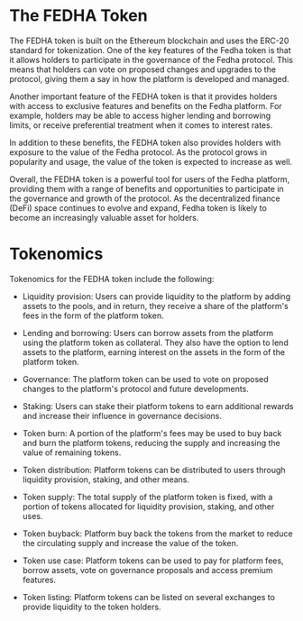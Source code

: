 # The FEDHA Token

The FEDHA token is built on the Ethereum blockchain and uses the ERC-20 standard for tokenization. One of the key features of the Fedha token is that it allows holders to participate in the governance of the Fedha protocol. This means that holders can vote on proposed changes and upgrades to the protocol, giving them a say in how the platform is developed and managed.

Another important feature of the FEDHA token is that it provides holders with access to exclusive features and benefits on the Fedha platform. For example, holders may be able to access higher lending and borrowing limits, or receive preferential treatment when it comes to interest rates.

In addition to these benefits, the FEDHA token also provides holders with exposure to the value of the Fedha protocol. As the protocol grows in popularity and usage, the value of the token is expected to increase as well.

Overall, the FEDHA token is a powerful tool for users of the Fedha platform, providing them with a range of benefits and opportunities to participate in the governance and growth of the protocol. As the decentralized finance (DeFi) space continues to evolve and expand, Fedha token is likely to become an increasingly valuable asset for holders.

# Tokenomics

Tokenomics for the FEDHA token include the following:

- Liquidity provision: Users can provide liquidity to the platform by adding assets to the pools, and in return, they receive a share of the platform's fees in the form of the platform token.

- Lending and borrowing: Users can borrow assets from the platform using the platform token as collateral. They also have the option to lend assets to the platform, earning interest on the assets in the form of the platform token.

- Governance: The platform token can be used to vote on proposed changes to the platform's protocol and future developments.

- Staking: Users can stake their platform tokens to earn additional rewards and increase their influence in governance decisions.

- Token burn: A portion of the platform's fees may be used to buy back and burn the platform tokens, reducing the supply and increasing the value of remaining tokens.

- Token distribution: Platform tokens can be distributed to users through liquidity provision, staking, and other means.

- Token supply: The total supply of the platform token is fixed, with a portion of tokens allocated for liquidity provision, staking, and other uses.

- Token buyback: Platform buy back the tokens from the market to reduce the circulating supply and increase the value of the token.

- Token use case: Platform tokens can be used to pay for platform fees, borrow assets, vote on governance proposals and access premium features.

- Token listing: Platform tokens can be listed on several exchanges to provide liquidity to the token holders.